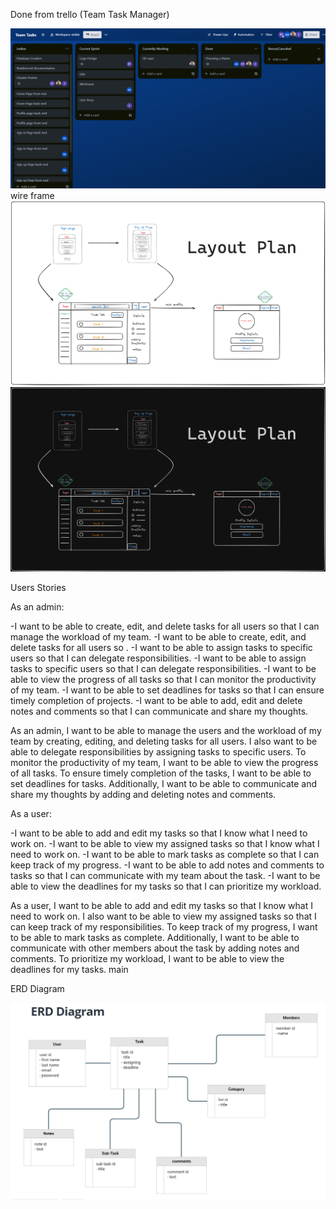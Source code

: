 Done from trello (Team Task Manager)

![alt text](img/trello.png "Team Tasks")
wire frame
![alt text](images/Untitled-2023-08-20-0031.png "Team Tasks")
![alt text](images/Untitled-2023-08-20-00312.png "Team Tasks")




Users Stories 


As an admin:

-I want to be able to create, edit, and delete tasks for all users so that I can manage the workload of my team.
-I want to be able to create, edit, and delete tasks for all users so .
-I want to be able to assign tasks to specific users so that I can delegate responsibilities.
-I want to be able to assign tasks to specific users so that I can delegate responsibilities.
-I want to be able to view the progress of all tasks so that I can monitor the productivity of my team.
-I want to be able to set deadlines for tasks so that I can ensure timely completion of projects.
-I want to be able to add, edit and delete notes and comments so that I can communicate and share my thoughts. 


As an admin, I want to be able to manage the users and the workload of my team by creating, editing, and deleting tasks for all users. I also want to be able to delegate responsibilities by assigning tasks to specific users. To monitor the productivity of my team, I want to be able to view the progress of all tasks. To ensure timely completion of the tasks, I want to be able to set deadlines for tasks. Additionally, I want to be able to communicate and share my thoughts by adding and deleting notes and comments.


As a user:

-I want to be able to add and edit my tasks so that I know what I need to work on. 
-I want to be able to view my assigned tasks so that I know what I need to work on.
-I want to be able to mark tasks as complete so that I can keep track of my progress.
-I want to be able to add notes and comments to tasks so that I can communicate with my team about the task.
-I want to be able to view the deadlines for my tasks so that I can prioritize my workload.

As a user, I want to be able to add and edit my tasks so that I know what I need to work on. I also want to be able to view my assigned tasks so that I can keep track of my responsibilities. To keep track of my progress, I want to be able to mark tasks as complete. Additionally, I want to be able to communicate with other members about the task by adding notes and comments. To prioritize my workload, I want to be able to view the deadlines for my tasks.
 main


ERD Diagram

![alt text](images/ERD-Diagram.png "ERD Diagram ")
